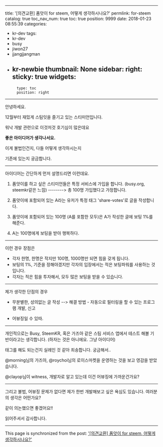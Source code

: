 
---
title: '[의견교환] 품앗이 for steem, 어떻게 생각하시나요?'
permlink: for-steem
catalog: true
toc_nav_num: true
toc: true
position: 9999
date: 2018-01-23 08:55:39
categories:
- kr-dev
tags:
- kr-dev
- busy
- jiwon27
- jjangjjangman
- kr-newbie
thumbnail: None
sidebar:
    right:
        sticky: true
widgets:
    -
        type: toc
        position: right
---


안녕하세요.

12월부터 재밌게 스팀잇을 즐기고 있는 스티미언입니다.

워낙 개발 관련으로 이것저것 호기심이 많은데요

**좋은 아이디어가 생각나서요.**

이게 불법인건지, 다들 어떻게 생각하시는지

기존에 있는지 궁금합니다.

---------

아이디어는 간단하게 먼저 설명드리면 이런데요.

1. 품앗이를 하고 싶은 스티미언들은 특정 서비스에 가입을 합니다. 
(busy.org, steemkr같은 느낌)
--------> 총 100명 가입했다고 가정합니다.

2. 품앗이에 포함되어 있는 A라는 유저가 특정 태그 'share-votes'로 글을 작성합니다.

3. 품앗이에 포함되어 있는 100명 (A를 포함한 모두)은 A가 작성한 글에 보팅 1%를 해준다.

4. A는 100명에게 보팅을 받아 행복하다.

-----

이런 경우 장점은
* 각자 한명, 한명은 작지만 100명, 1000명만 되면 힘을 갖게 됩니다.
* 보팅의 1%, 기준을 정해야겠지만 각자의 입장에서는 적은 보팅파워를 사용하는 것입니다.
* 각자는 적은 힘을 투자해서, 모두 많은 보팅을 받을 수 있습니다.

------


제가 생각한 단점의 경우
* 무분별한, 성의없는 글 작성
--> 해결 방법 - 자동으로 필터링을 할 수 있는 프로그램 개발, 신고

* 어뷰징일 수 있따.

--------


개인적으로는
Busy, SteemKR, 혹은 가즈아 같은 스팀 서비스 앱에서 
테스트 해볼 기반이라고는 생각합니다.
(하자는 것은 아니에요. 그냥 아이디어)

태그를 해도 되는건지 실례인 것 같아 죄송합니다. 궁금해서..

@morning님의 가즈아, @roychoi님의 로이스마켓을 
운영하는 것을 보고 영감을 받았습니다.

@clayop님이 witness, 개발자로 알고 있는데 이건 어뷰징에 가까운건가요?

--------

그리고 불법, 어뷰징 문제가 없다면
제가 한번 개발해보고 싶은 욕심도 있습니다.
여러분의 생각은 어떤가요?

같이 의논했으면 좋겠어요!!

읽어주셔서 감사합니다.

- - -

This page is synchronized from the post: ['[의견교환] 품앗이 for steem, 어떻게 생각하시나요?'](https://steemit.com/@jacobyu/for-steem)
